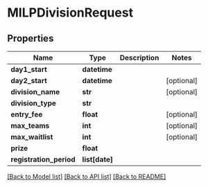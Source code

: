 # MILPDivisionRequest

## Properties
Name | Type | Description | Notes
------------ | ------------- | ------------- | -------------
**day1_start** | **datetime** |  | 
**day2_start** | **datetime** |  | [optional] 
**division_name** | **str** |  | [optional] 
**division_type** | **str** |  | 
**entry_fee** | **float** |  | [optional] 
**max_teams** | **int** |  | [optional] 
**max_waitlist** | **int** |  | [optional] 
**prize** | **float** |  | 
**registration_period** | **list[date]** |  | 

[[Back to Model list]](../README.md#documentation-for-models) [[Back to API list]](../README.md#documentation-for-api-endpoints) [[Back to README]](../README.md)

